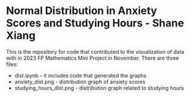 # Normal Distribution in Anxiety Scores and Studying Hours - Shane Xiang

This is the repository for code that contributed to the visualization of data with in 2023 FP Mathematics Mini Project in November. There are three files:

- dist.ipynb - it includes code that generated the graphs
- anxiety_dist.png - distribution graph of anxiety scores
- studying_hours_dist.png - distribution graph related to studying hours